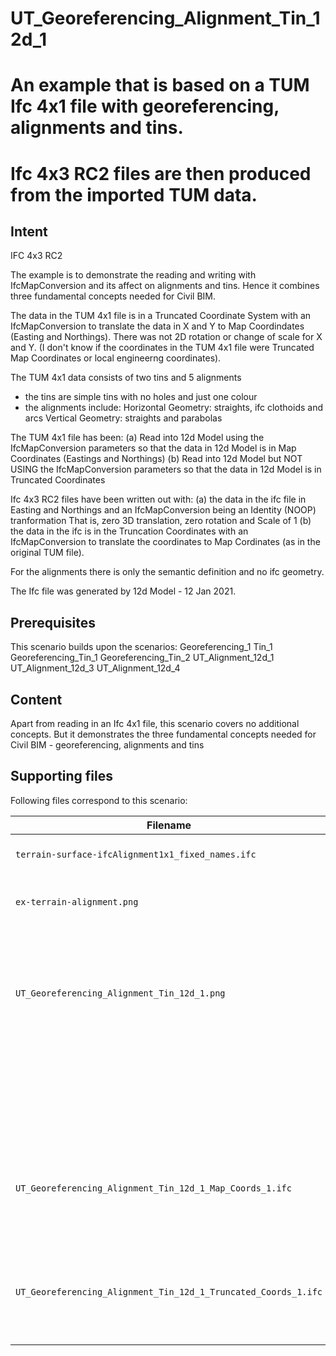
# UT_Georeferencing_Alignment_Tin_12d_1
# An example that is based on a TUM Ifc 4x1 file with georeferencing, alignments and tins.
# Ifc 4x3 RC2 files are then produced from the imported TUM data.
 
## Intent
IFC 4x3 RC2

The example is to demonstrate the reading and writing with IfcMapConversion and its affect on alignments and tins.
Hence it combines three fundamental concepts needed for Civil BIM.

The data in the TUM 4x1 file is in a Truncated Coordinate System
with an IfcMapConversion to translate the data in X and Y to Map Coordindates (Easting and Northings).
There was not 2D rotation or change of scale for X and Y.
  (I don't know if the coordinates in the TUM 4x1 file were Truncated Map Coordinates or local engineerng coordinates).

The TUM 4x1 data consists of two tins and 5 alignments
 - the tins are simple tins with no holes and just one colour
 - the alignments include:
          Horizontal Geometry: straights, ifc clothoids and arcs
          Vertical Geometry:   straights and parabolas

The TUM 4x1 file has been:
 (a) Read into 12d Model using the IfcMapConversion parameters so that the data in 12d Model is in Map Coordinates (Eastings and Northings)
 (b) Read into 12d Model but NOT USING the IfcMapConversion parameters so that the data in 12d Model is in Truncated Coordinates
 
Ifc 4x3 RC2 files have been written out with: 
  (a) the data in the ifc file in Easting and Northings and an IfcMapConversion being an Identity (NOOP) tranformation
       That is, zero 3D translation, zero rotation and Scale of 1 
  (b) the data in the ifc is in the Truncation Coordinates with an IfcMapConversion 
       to translate the coordinates to Map Cordinates (as in the original TUM file).
                     
For the alignments there is only the semantic definition and no ifc geometry.

The Ifc file was generated by 12d Model - 12 Jan 2021. 

## Prerequisites

This scenario builds upon the scenarios:
 Georeferencing_1
 Tin_1
 Georeferencing_Tin_1
 Georeferencing_Tin_2
 UT_Alignment_12d_1
 UT_Alignment_12d_3
 UT_Alignment_12d_4
 
## Content

Apart from reading in an Ifc 4x1 file, this scenario covers no additional concepts.
But it demonstrates the three fundamental concepts needed for Civil BIM - georeferencing, alignments and tins

## Supporting files

Following files correspond to this scenario:

| Filename                     | Description                                                                                                             |
|----------------------------------------------------------------|---------------------------------------------------------------------------------------|
| `terrain-surface-ifcAlignment1x1_fixed_names.ifc`              | TUM Ifc 4x1 file to import                                                            |
| `ex-terrain-alignment.png`                                     | image of TUM file in TUM software                                                     |
| `UT_Georeferencing_Alignment_Tin_12d_1.png`                    | image of TUM data in 12d Model (a) with Truncated Coordinates (b) and Map Coordinates |
|                                                                |     and long sections of each aligment with the two tins                              |
| `UT_Georeferencing_Alignment_Tin_12d_1_Map_Coords_1.ifc`       | the exported content as an IFC 4x3 RC2 file with data in Map Coordinates              |
| `UT_Georeferencing_Alignment_Tin_12d_1_Truncated_Coords_1.ifc` | the expoerted content as an IFC 4x3 RC2 file with data in Truncated Coordinates       |


